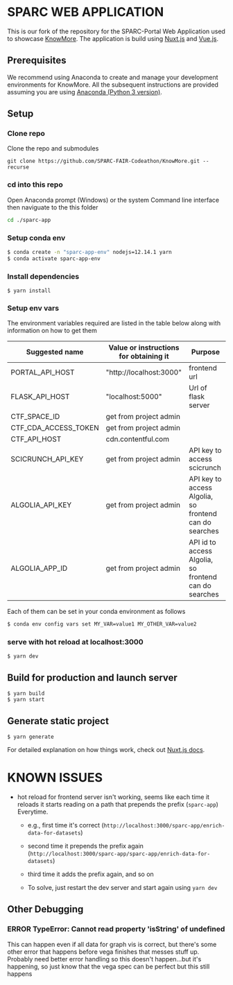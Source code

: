 # SPARC WEB APPLICATION
This is our fork of the repository for the SPARC-Portal Web Application used to showcase [KnowMore](https://github.com/SPARC-FAIR-Codeathon/KnowMore). The application is build using [Nuxt.js](https://nuxtjs.org) and [Vue.js](https://vuejs.org/).

## Prerequisites 
We recommend using Anaconda to create and manage your development environments for KnowMore. All the subsequent instructions are provided assuming you are using [Anaconda (Python 3 version)](https://www.anaconda.com/products/individual).

## Setup

### Clone repo
Clone the repo and submodules
```
git clone https://github.com/SPARC-FAIR-Codeathon/KnowMore.git --recurse
```

### cd into this repo

Open Anaconda prompt (Windows) or the system Command line interface then naviguate to the this folder
```sh
cd ./sparc-app
```

### Setup conda env
```sh
$ conda create -n "sparc-app-env" nodejs=12.14.1 yarn
$ conda activate sparc-app-env
```

### Install dependencies
``` 
$ yarn install
``` 

### Setup env vars
The environment variables required are listed in the table below along with information on how to get them

<table>
<thead>
  <tr>
    <th>Suggested name</th>
    <th>Value or instructions for obtaining it</th>
    <th>Purpose</th>
  </tr>
</thead>
<tbody>
  <tr>
    <td>PORTAL_API_HOST</td>
    <td>"http://localhost:3000"</td>
    <td>frontend url</td>
  </tr>
  <tr>
    <td>FLASK_API_HOST</td>
    <td>"localhost:5000"</td>
    <td>Url of flask server</td>
  </tr>
  <tr>
    <td> CTF_SPACE_ID</td>
    <td>get from project admin</td>
    <td></td>
  </tr>
  <tr>
    <td>CTF_CDA_ACCESS_TOKEN</td>
    <td>get from project admin</td>
    <td></td>
  </tr>
  <tr>
    <td>CTF_API_HOST</td>
    <td>cdn.contentful.com</td>
    <td></td>
  </tr>
  <tr>
    <td>SCICRUNCH_API_KEY</td>
    <td>get from project admin</td>
    <td>API key to access scicrunch</td>
  </tr>
  <tr>
    <td>ALGOLIA_API_KEY</td>
    <td>get from project admin</td>
    <td>API key to access Algolia, so frontend can do searches</td>
  </tr>
  <tr>
    <td>ALGOLIA_APP_ID</td>
    <td>get from project admin</td>
    <td>API id to access Algolia, so frontend can do searches</td>
  </tr>
</tbody>
</table>


Each of them can be set in your conda environment as follows
```sh
$ conda env config vars set MY_VAR=value1 MY_OTHER_VAR=value2
```

### serve with hot reload at localhost:3000
```
$ yarn dev
```

## Build for production and launch server
```
$ yarn build
$ yarn start
```

## Generate static project
```
$ yarn generate
```

For detailed explanation on how things work, check out [Nuxt.js docs](https://nuxtjs.org).

# KNOWN ISSUES
- hot reload for frontend server isn't working, seems like each time it reloads it starts reading on a path that prepends the prefix (`sparc-app`) Everytime.
    * e.g., first time it's correct (`http://localhost:3000/sparc-app/enrich-data-for-datasets`)
    * second time it prepends the prefix again (`http://localhost:3000/sparc-app/sparc-app/enrich-data-for-datasets`)
    * third time it adds the prefix again, and so on

    * To solve, just restart the dev server and start again using `yarn dev`

## Other Debugging
### ERROR TypeError: Cannot read property 'isString' of undefined
This can happen even if all data for graph vis is correct, but there's some other error that happens before vega finishes that messes stuff up. Probably need better error handling so this doesn't happen...but it's happening, so just know that the vega spec can be perfect but this still happens

